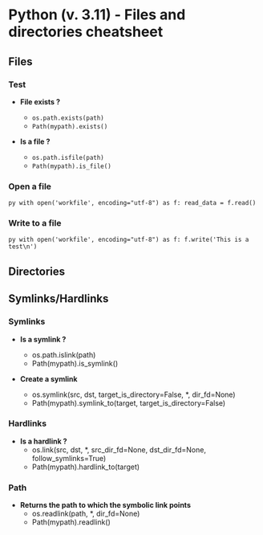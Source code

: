 # Python (v. 3.11) - Files and directories cheatsheet

## Files

### Test
- **File exists ?**							
	- `os.path.exists(path)`
	- `Path(mypath).exists()`																

- **Is a file ?**
	- `os.path.isfile(path)`
	- `Path(mypath).is_file()`

### Open a file

`py with open('workfile', encoding="utf-8") as f:
	read_data = f.read()`

### Write to a file

`py with open('workfile', encoding="utf-8") as f:
	f.write('This is a test\n')`






## Directories




## Symlinks/Hardlinks

### Symlinks
- **Is a symlink ?**																	
	- os.path.islink(path)
	- Path(mypath).is_symlink()

- **Create a symlink**
	- os.symlink(src, dst, target_is_directory=False, *, dir_fd=None)
	- Path(mypath).symlink_to(target, target_is_directory=False)			

### Hardlinks																	
- **Is a hardlink ?**
	- os.link(src, dst, *, src_dir_fd=None, dst_dir_fd=None, follow_symlinks=True)
	- Path(mypath).hardlink_to(target)

### Path
- **Returns the path to which the symbolic link points**
	- os.readlink(path, *, dir_fd=None)
	- Path(mypath).readlink()

